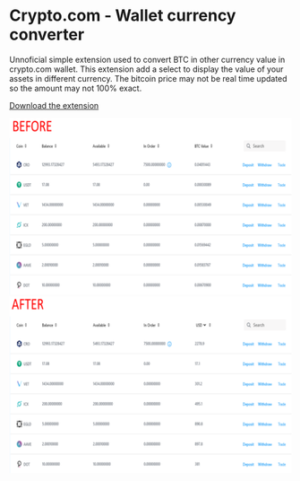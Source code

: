 # Crypto.com - Wallet currency converter

Unnoficial simple extension used to convert BTC in other currency value in crypto.com wallet.
This extension add a select to display the value of your assets in different currency.
The bitcoin price may not be real time updated so the amount may not 100% exact.

[Download the extension](https://chrome.google.com/webstore/detail/cryptocom-wallet-currency/ahlomipncbeeigjjnfhklhogajkiakbg)

![before](other/before.png)
![after](other/after.png)
